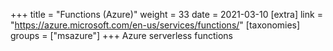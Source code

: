 +++
title = "Functions (Azure)"
weight = 33
date = 2021-03-10
[extra]
link = "https://azure.microsoft.com/en-us/services/functions/"
[taxonomies]
groups = ["msazure"]
+++
Azure serverless functions

